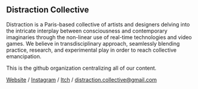 ## Distraction Collective

Distraction is a Paris-based collective of artists and designers delving into the intricate interplay between consciousness and contemporary imaginaries through the non-linear use of real-time technologies and video games. We believe in transdisciplinary approach, seamlessly blending practice, research, and experimental play in order to reach collective emancipation.

This is the github organization centralizing all of our content.

[Website](https://distraction.fun/) / [Instagram](https://www.instagram.com/distraction.fun) / [Itch](https://distraction-collective.itch.io/) / [distraction.collective@gmail.com](mailto:distraction.collective@gmail.com)
